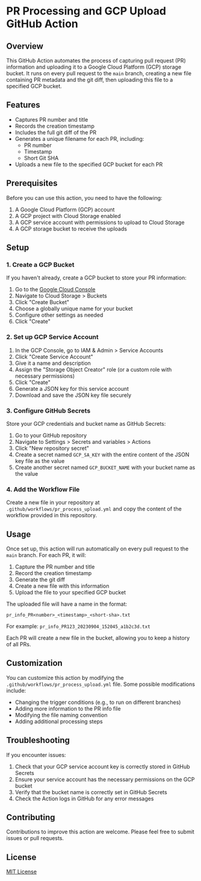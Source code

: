 # PR Processing and GCP Upload GitHub Action

## Overview

This GitHub Action automates the process of capturing pull request (PR) information and uploading it to a Google Cloud Platform (GCP) storage bucket. It runs on every pull request to the `main` branch, creating a new file containing PR metadata and the git diff, then uploading this file to a specified GCP bucket.

## Features

- Captures PR number and title
- Records the creation timestamp
- Includes the full git diff of the PR
- Generates a unique filename for each PR, including:
  - PR number
  - Timestamp
  - Short Git SHA
- Uploads a new file to the specified GCP bucket for each PR

## Prerequisites

Before you can use this action, you need to have the following:

1. A Google Cloud Platform (GCP) account
2. A GCP project with Cloud Storage enabled
3. A GCP service account with permissions to upload to Cloud Storage
4. A GCP storage bucket to receive the uploads

## Setup

### 1. Create a GCP Bucket

If you haven't already, create a GCP bucket to store your PR information:

1. Go to the [Google Cloud Console](https://console.cloud.google.com/)
2. Navigate to Cloud Storage > Buckets
3. Click "Create Bucket"
4. Choose a globally unique name for your bucket
5. Configure other settings as needed
6. Click "Create"

### 2. Set up GCP Service Account

1. In the GCP Console, go to IAM & Admin > Service Accounts
2. Click "Create Service Account"
3. Give it a name and description
4. Assign the "Storage Object Creator" role (or a custom role with necessary permissions)
5. Click "Create"
6. Generate a JSON key for this service account
7. Download and save the JSON key file securely

### 3. Configure GitHub Secrets

Store your GCP credentials and bucket name as GitHub Secrets:

1. Go to your GitHub repository
2. Navigate to Settings > Secrets and variables > Actions
3. Click "New repository secret"
4. Create a secret named `GCP_SA_KEY` with the entire content of the JSON key file as the value
5. Create another secret named `GCP_BUCKET_NAME` with your bucket name as the value

### 4. Add the Workflow File

Create a new file in your repository at `.github/workflows/pr_process_upload.yml` and copy the content of the workflow provided in this repository.

## Usage

Once set up, this action will run automatically on every pull request to the `main` branch. For each PR, it will:

1. Capture the PR number and title
2. Record the creation timestamp
3. Generate the git diff
4. Create a new file with this information
5. Upload the file to your specified GCP bucket

The uploaded file will have a name in the format:

```
pr_info_PR<number>_<timestamp>_<short-sha>.txt
```

For example: `pr_info_PR123_20230904_152045_a1b2c3d.txt`

Each PR will create a new file in the bucket, allowing you to keep a history of all PRs.

## Customization

You can customize this action by modifying the `.github/workflows/pr_process_upload.yml` file. Some possible modifications include:

- Changing the trigger conditions (e.g., to run on different branches)
- Adding more information to the PR info file
- Modifying the file naming convention
- Adding additional processing steps

## Troubleshooting

If you encounter issues:

1. Check that your GCP service account key is correctly stored in GitHub Secrets
2. Ensure your service account has the necessary permissions on the GCP bucket
3. Verify that the bucket name is correctly set in GitHub Secrets
4. Check the Action logs in GitHub for any error messages

## Contributing

Contributions to improve this action are welcome. Please feel free to submit issues or pull requests.

## License

[MIT License](LICENSE)